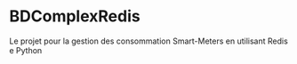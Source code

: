# BDComplexRedis
Le projet pour la gestion des consommation Smart-Meters en utilisant Redis e Python
